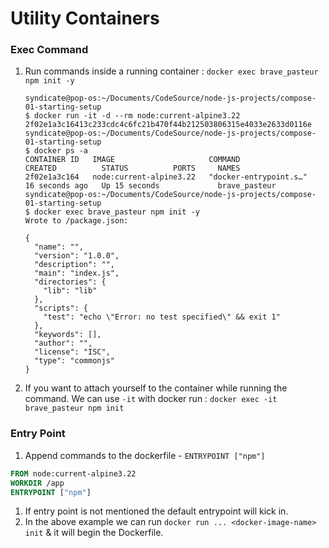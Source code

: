 # Utility Containers


### Exec Command 

1. Run commands inside a running container : `docker exec brave_pasteur npm init -y`

    ```ls
    syndicate@pop-os:~/Documents/CodeSource/node-js-projects/compose-01-starting-setup
    $ docker run -it -d --rm node:current-alpine3.22 
    2f02e1a3c16413c233cdc4c6fc21b470f44b212503806315e4033e2633d0116e
    syndicate@pop-os:~/Documents/CodeSource/node-js-projects/compose-01-starting-setup
    $ docker ps -a
    CONTAINER ID   IMAGE                     COMMAND                  CREATED          STATUS          PORTS     NAMES
    2f02e1a3c164   node:current-alpine3.22   "docker-entrypoint.s…"   16 seconds ago   Up 15 seconds             brave_pasteur
    syndicate@pop-os:~/Documents/CodeSource/node-js-projects/compose-01-starting-setup
    $ docker exec brave_pasteur npm init -y
    Wrote to /package.json:

    {
      "name": "",
      "version": "1.0.0",
      "description": "",
      "main": "index.js",
      "directories": {
        "lib": "lib"
      },
      "scripts": {
        "test": "echo \"Error: no test specified\" && exit 1"
      },
      "keywords": [],
      "author": "",
      "license": "ISC",
      "type": "commonjs"
    }
    ```

1. If you want to attach yourself to the container while running the command. We can use `-it` with docker run : `docker exec -it brave_pasteur npm init`

### Entry Point

1. Append commands to the dockerfile - `ENTRYPOINT ["npm"]`

```dockerfile
FROM node:current-alpine3.22
WORKDIR /app
ENTRYPOINT ["npm"]
```

1. If entry point is not mentioned the default entrypoint will kick in.
1. In the above example we can run `docker run ... <docker-image-name> init` & it will begin the Dockerfile.

